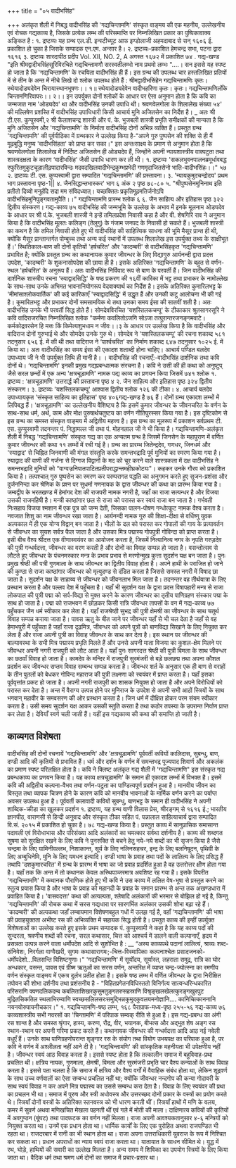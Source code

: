 +++
title = "०५ वादीभसिंह"

+++
अलंकृत शैली में निबद्ध वादीभसिंह की 'गद्यचिन्तामणि' संस्कृत वाङ्मय की एक महनीय, उल्लेखनीय एवं रोचक गद्यकाव्य है, जिसके प्रत्येक लम्भ की परिसमाप्ति पर निम्नलिखित प्रकार का पुष्पिकावाक्य अङ्कित है :
१. द्रष्टव्यः यह ग्रन्थ एल.डी. इन्स्टीच्यूट आफ इण्डोलाजी अहमदाबाद से सन् १६०६ ई. प्रकाशित हो
चुका है जिसके सम्पादक एन.एम. अन्सार है। २. द्रष्टव्यः-प्रकाशित हेमचन्द्र सभा, पटना द्वारा १६१६ ३. द्रष्टव्यः शारदापीठ प्रदीप Vol. XII, NO. 2, A अगस्त १६७२ में प्रकाशित
७४
.
गद्य-खण्ड
"इति श्रीमद्वादीभसिंहसूरिविरचिते गद्यचिन्तामणौ सरस्वतीलम्भो नाम प्रथमो लम्भः "....। सन इससे यह स्पष्ट हो जाता है कि 'गद्यचिन्तामणि' के रचयिता वादीभसिंह ही हैं। इस ग्रन्थ की उपलब्ध चार हस्तलिखित प्रतियों में से तीन के अन्त में नीचे लिखे दो श्लोक उपलब्ध होते हैं :
श्रीमद्वादीभसिंहेन गद्यचिन्तामणिः कृतः। स्थेयादोड्यदेवेन चिरायास्थानभूषणः।। १॥ स्थेयादोड्यदेवेन वादीभहरिणा कृतः।
कृतः। गद्यचिन्तामणिर्लोके चिन्तामणिरिवापरः।। २।।
इन उपर्युक्त दोनों श्लोकों के आधार पर ऐसा अनुमान होता है कि कवि का जन्मजात नाम 'ओड्यदेव' था और वादीभसिंह उनकी उपाधि थी। श्रवणवेलगोला के शिलालेख संख्या ५४' की मल्लिषेण प्रशस्ति में वादीभसिंह उपाधिधारी किसी आचार्य मुनि
अजितसेन का निर्देश है।
_ अतः श्री टी.एस. कुप्पुस्वमी,२ श्री कैलाशचन्द्र शास्त्री और पं. के. भुजबली शास्त्री प्रभृति समीक्षकों की मान्यता है कि मुनि अजितसेन और 'गद्यचिन्तामणि' के निर्माता वादीभसिंह दोनों अभिन्न व्यक्ति हैं। प्रस्तुत ग्रन्थ 'गद्यचिन्तामणि' की पूर्वपीठिका में ग्रन्थकार ने उल्लेख किया है-“अपने गुरु पुष्पसेन की शक्ति से ही मैं मूढबुद्धि मनुष्य 'वादीभसिंहता' को प्राप्त कर सका।" इस अन्तःसाक्ष्य के प्रमाण से अनुमान होता है कि श्रवणवेलगोला शिलालेख में निर्दिष्ट अजितसेन ही ओड्यदेव हैं, जिन्होंने अपनी न्यायशास्त्रीय वाक्पटुता तथा शास्त्रदक्षता के कारण ‘वादीभसिंह' जैसी उपाधि धारण कर ली थी।
१. द्रष्टव्यः 'सकलभुवनपालनम्रमूर्धावबद्ध स्फुरितमुकुटचूडालीढ़पादारविन्दः
मदवदखिलवादीभेन्द्रकुम्भप्रभेदी
गणमृदाजितसेनो भाति-वादीभसिंहः।।" ५७ २. द्रष्टव्यः टी. एस. कुप्पस्वामी द्वारा सम्पादित 'गद्यचिन्तामणि' की प्रस्तावना। ३. 'न्यायकुमुदचन्द्रोदय' प्रथम भाग प्रस्तावना पृष्ठ-1|| ४. जैनसिद्धान्तभास्कर' भाग ६ अंक २ पृष्ठ ७८-८० ५. "श्रीपुष्पसेनमुनिनाथ इति प्रतीतो दिव्यो मनुर्हदि सदा मम संविदध्यात्।
यच्छक्तितः प्रकृतिमूढ़मतिर्जनोऽपि वादीभसिंहमुनिपुङ्गवतामुपैति।।"
गद्यचिन्तामणि प्रारम्भ श्लोक ६ ६. जैन साहित्य और इतिहास पृष्ठ ३२२ द्वितीय संस्करण।
गद्य-काव्य
७५
वादीभसिंह की जन्मभूमि के उल्लेख के अभाव में इनके मूलनाम ओड्यदेव के आधार पर श्री पं.के. भुजबली शास्त्री ने इन्हें तमिलप्रदेश निवासी कहा है और वी. शेषगिरि राव ने अनुमान किया है कि वादीभसिंह मूलतः कलिङ्ग (तेलुगु) के गंजाम जनपद के निवासी हो सकते हैं। भुजबली शास्त्री का कथन है कि तमिल निवासी होते हुए भी वादीभसिंह की साहित्यिक साधना की भूमि मैसूर प्रान्त ही थी, क्योंकि मैसूर प्रान्तान्तर्गत पोम्बुच्च तथा अन्य कई स्थानों में उपलब्ध शिलालेख इस उपर्युक्त तथ्य के साक्षीभूत हैं।'
स्थितिकाल-बाण की दोनों कृतियों 'हर्षचरित' और 'कादम्बरी' से वादीभसिंहकृत 'गद्यचिन्तामणि' प्रभावित है; क्योंकि प्रस्तुत ग्रन्थ का कथानायक कुमार जीवन्धर के लिए विद्यागुरु आर्यनन्दी द्वारा प्रदत्त उपदेश, 'कादम्बरी' के शुकनासोपदेश की छाया ही है। इसके अतिरिक्त 'गद्यचिन्तामणि' के बहुत से वर्णन-स्थल 'हर्षचरित' के अनुरूप हैं। अतः वादीभसिंह निर्विवाद रूप से बाण के परवर्ती हैं। जिन
वादीभसिंह की दार्शनिक शास्त्रीय रचना ‘स्याद्वादसिद्धि' के षष्ठ प्रकरण की १६वीं कारिका में भट्ट तथा प्रभाकर के नामोल्लेख के साथ-साथ उनके अभिमत भावनानियोगरूप वेदवाक्यार्थ का निर्देश है। इसके अतिरिक्त कुमारिलभट्ट के 'मीमांसाश्लोकवार्तिक' की कई कारिकाएँ 'स्याद्वादसिद्धि' में उद्धृत हैं और उनकी कटु आलोचना भी की गई है। कुमारिलभट्ट और प्रभाकर दोनों समसामयिक थे तथा उनका समय ईसा की सातवीं शती है। अतः वादीभसिंह उनके भी परवर्ती सिद्ध होते हैं।
सोमदेवविरचित 'यशस्तिलकचम्पू' के टीकाकार श्रुतसागरसूरि ने कवि वादिराजरचित निम्नलिखित श्लोक "कर्मणा कवलितोऽजनि सोऽजा तत्पुरान्तरजनङ्गमवाटे।
कर्मकोद्रवरसेन हि मत्तः किं किमेत्यशुभधाम न जीवः।।३ के आधार पर उल्लेख किया है कि वादीभसिंह और वादिराज दोनों गुरुभाई थे और सोमदेव उनके गुरु थे। सोमदेव ने 'यशस्तिलकचम्पू' की रचना शकाब्द ५८१ तदनुसार ६५६ ई. में की थी तथा वादिराज ने ‘पार्श्वचरित' का निर्माण शकाब्द ६४७ तदनुसार १०२५ ई. में किया था। अतः वादीभसिंह का समय ईसा की एकादश शताब्दी होना चाहिए। आचार्य पण्डित बलदेव उपाध्याय जी ने भी उपर्युक्त तिथि ही मानी है। ।
वादीभसिंह की रचनाएँ:-वादीभसिंह दार्शनिक तथा कवि दोनों थे। ‘गद्यचिन्तामणि' इनकी प्रमुख गद्यप्रबन्धात्मक संरचना है। कवि ने उसी की ही कथा को अनुष्टुप् जैसे सरल छन्दों में एक अन्य 'क्षत्रचूड़ामणि' नामक पद्य काव्य का प्रणयन किया जिसमें ७४१ श्लोक
१. द्रष्टव्य : 'क्षत्रचूडामणि' उत्तरार्द्ध की प्रस्तावना पृष्ठ ४ २. जैन साहित्य और इतिहास पृष्ठ ३२४ द्वितीय संस्करण। ३. द्रष्टव्यः 'यशस्तिलकचम्पू' आश्वास द्वितीय श्लोक १२६ की टीका। ४. आचार्य बलदेव उपाध्यायकृत 'संस्कृत साहित्य का इतिहास' पृष्ठ ४०६गद्य-खण्ड
है
७६ हैं। दोनों ग्रन्थ एकादश लम्भों में लिपिबद्ध हैं। 'क्षत्रचूड़ामणि' का उल्लेखनीय वैशिष्ट्य है कि इसमें कुमार जीवन्धर के जीवनचरित के वर्णन के साथ-साथ धर्म, अर्थ, काम और मोक्ष पुरुषार्थचतुष्टय का वर्णन नीतिपुरस्सर किया गया है। इस दृष्टिकोण से इस ग्रन्थ का समस्त संस्कृत वाङ्मय में अद्वितीय महत्त्व है। इस ग्रन्थ का मूलरूप में प्रकाशन सर्वप्रथम टी. एस. कुप्पुस्वामी तदनन्तर पं. निद्धामल्ल जी तथा पं. मोहनलाल जी ने भी किया है।
गद्यचिन्तामणि-अलंकृत शैली में निबद्ध 'गद्यचिन्तामणि' संस्कृत गद्य का एक अन्यतम ग्रन्थ है जिसमें जिनसेन के महापुराण में वर्णित कुमार जीवन्धर की कथा ११ लम्भों में रची गई है। ग्रन्थ का प्रारम्भ जितेन्द्रदेव, गणधर, जिनधर्म और 'स्याद्वाद' से चिह्नित जिनवाणी की मंगल संस्तुति करके समन्तभद्रादि पूर्व मुनियों का स्मरण किया गया है। स्याद्वाद की वाणी की गर्जना से दिग्गज विद्वानों के मद को चूर करने वाले शास्त्रकला में दक्ष वादीभसिंह ने समन्तभद्रादि मुनियों को “वाग्वज्रनिपातपाटितप्रतीपराद्धान्तमहीघ्रकोटयः"। कहकर उनके गौरव को प्रकाशित किया है। तत्पश्चात् गुरु पुष्पसेन का स्मरण कर परम्परागत पद्धति का अनुगमन करते हुए सुजन-प्रशंसा और दुर्जननिन्दा कर श्रेणिक के प्रश्न पर सुधर्मा गणनायक के द्वारा जीवन्धर की कथा का प्रारम्भ किया गया है।
जम्बद्वीप के भरतखण्ड में हेमांगद देश की राजपरी नामक नगरी है, जहाँ का राजा सत्यन्धर है और विजया उसकी राजमहिषी है। मन्त्री काष्ठांगार छल से राजा को परास्त कर स्वयं राजा बन जाता है। गर्भवती निःसहाय विजया श्मशान में एक पुत्र को जन्म देती, जिसका पालन-पोषण गन्धोत्कूट नामक वैश्य करता है। नवजात शिशु का नाम जीवन्धर रखा जाता है। आर्यनन्दी नामक गुरु की शिक्षा-दीक्षा से वर्धिष्णु युवक अल्पकाल में ही एक योग्य विद्वान् बन जाता है। भीलों के दल को परास्त कर गोपालों की गाय के प्रत्यावर्तन से जीवन्धर का सुयश सर्वत्र फैल जाता है और उसका मित्र पद्मास्य गोपपुत्री गोविन्दा को प्राप्त करता है। इसी बीच वैश्य श्रीदत्त एक वीणास्वयंवर का आयोजन करता है, जिसमें नित्यानित्य नगर के नृपति गरुड़देव की पुत्री गन्धर्वदत्ता, जीवन्धर का वरण करती है और दोनों का विवाह सम्पन्न हो जाता है। वसन्तोत्सव से लौटते हुए जीवन्धर के पंचनमस्कार मन्त्र के प्रभाव
प्रभाव से मरणोन्मुख कुत्ता सुदर्शन यक्ष बन जाता है। पुनः प्रमुख श्रेष्ठी की पत्री गुणमाला के साथ जीवन्धर का द्वितीय विवाह होता है। अपने हाथी के पराजित हो जाने की कुण्ठा से राजा काष्ठांगार जीवन्धर को मृत्युदण्ड से दंडित करता है जिससे समस्त नगरी में विषाद छा जाता है। सुदर्शन यक्ष के साहाय्य से जीवन्धर को जीवनलाभ मिल जाता है। तदनन्तर वह तीर्थयात्रा के लिए प्रस्थान करता है और पल्लव देश में पहुँचता है। यहाँ भी सुदर्शन यक्ष के द्वारा प्रदत्त विषापहारी मन्त्र से राजा लोकपाल की पुत्री पद्मा को सर्प-विद्या से मुक्त करने के कारण जीवन्धर का तृतीय पाणिग्रहण संस्कार पद्मा के साथ हो जाता है। पद्मा को राजभवन में छोड़कर किसी रात्रि जीवन्धर तापसों के वन में
गद्य-काव्य
७७
पहुँचकर जैन धर्म स्वीकार कर लेता है। यहाँ राजश्रेष्ठी सुभद्र की पुत्री क्षेमश्री का जीवन्धर के साथ चतुर्थ विवाह सम्पन्न कराया जाता है। पावस ऋतु के बीत जाने पर जीवन्धर यहाँ से भी चल देता है जहाँ से वह हेमाभपुरी में पहुँचता है जहाँ राजा दृढ़मित्र, जीवन्धर को अपने पुत्रों को बाणविद्या सिखाने के लिए नियुक्त कर लेता है और राजा अपनी पुत्री का विवाह जीवन्धर के साथ कर देता है। इस स्थान पर जीवन्धर की बाल्यावस्था के सभी मित्र पद्मास्य प्रभृति मिलते हैं और उनसे अपनी माता विजया का कुशल-क्षेम मिलने पर जीवन्धर अपनी नगरी राजपुरी को लौट आता है। यहाँ पुनः सागरदत्त श्रेष्ठी की पुत्री विमला के साथ जीवन्धर का छठवाँ विवाह हो जाता है। कामदेव के मन्दिर में राजपुत्री सुरमंजरी से बड़े छलछद्म तथा अपना कौशल प्रदर्शन कर जीवन्धर सप्तम विवाह सम्बन्ध सम्पन्न करता है। जीवन्धर शर्त के अनुसार एक ही बाण से वराहों के तीन पुतलों को बेधकर गोविन्द महाराज की पुत्री लक्ष्मणा को स्वयंवर में प्राप्त करता है। यहाँ इसका पूर्ववृत्तांत प्रकट हो जाता है। अपनी नगरी राजपुरी का शासक नियुक्त हो जाता है और अपने विरोधियों को परास्त कर देता है। अन्त में वैराग्य उत्पन्न होने पर मुनिराज के उपदेश से अपनी सभी आठों स्त्रियों के साथ भगवान् महावीर के समवसरण की ओर प्रस्थान करता है। जिन धर्म में दीक्षित होकर परम संयम स्वीकार करता है। उसी समय सुदर्शन यक्ष आकर उसकी स्तुति करता है तथा कठोर तपस्या के उपरान्त निर्वाण प्राप्त कर लेता है। देवियाँ स्वर्ग चली जाती हैं। यहीं इस गद्यकाव्य की कथा की समाप्ति हो जाती है।
## काव्यगत विशेषता
वादीभसिंह की दोनों रचनायें 'गद्यचिन्तामणि' और 'क्षत्रचूड़ामणि' पूर्ववर्ती कवियों कालिदास, सुबन्धु, बाण, दण्डी आदि की कृतियों से प्रभावित हैं। धर्म और दर्शन के वर्णन में समन्तभद्र पूज्यपाद शिवार्ण और अकलंक का प्रमाण स्पष्ट परिलक्षित होता है। कवि ने क्लिष्ट अलंकृत गद्य शैली में 'गद्यचिन्तामणि" इस संस्कृत गद्य प्रबन्धकाव्य का प्रणयन किया है। यह काव्य क्षत्रचूडामणि' के समान ही एकादश लम्भों में विभक्त है। इसमें कवि की अद्वितीय कल्पना-वैभव तथा वर्णन-पटुता का पाण्डित्यपूर्ण प्रदर्शन हुआ है। मानवीय जीवन का विस्तृत तथा व्यापक चित्रण होने के कारण कवि को मानवीय भावनाओं के मार्मिक वर्णन करने का पर्याप्त अवसर उपलब्ध हुआ है। पूर्ववर्ती कलावादी कवियों सुबन्धु, बाणभट्ट के समान ही वादीभसिंह ने अपनी शाब्दिक-क्रीडा का खुलकर प्रदर्शन
१. द्रष्टव्य, यह ग्रन्थ वाणी विलास प्रेस, श्रीरङ्गम् से १६१६ ई.; भारतीय ज्ञानपीठ, वाराणसी से हिन्दी
अनुवाद और संस्कृत टीका सहित पं. पन्नालाल साहित्याचार्य द्वारा सम्पादित वि.सं. २०१५ में प्रकाशित हो चुका है।
७८
गद्य-खण्ड
किया है। प्रस्तुत काव्य में सानुप्रासिक समासान्त पदावली एवं विरोधाभास और परिसंख्या
आदि अलंकारों का चमत्कार सर्वथा दर्शनीय है। काव्य की शब्दगत सुषमा को सुरक्षित रखने के लिए कवि ने पुनरुक्ति से बचने हेतु नये-नये शब्दों का भी सृजन किया है जैसे चन्द्रमा के लिए यामिनीवल्लभ, निशाकान्त, सूर्य के लिए नलिनसहचर, इन्द्र के लिए बलनिषूदन, पृथिवी के लिए अम्बुधिनेमि, मुनि के लिए यमधन इत्यादि। दण्डी भाषा के प्रवाह तथा पदों के लालित्य के लिए प्रसिद्ध हैं तथापि 'दशकुमारचरित' में ग्रन्थ के प्रारम्भ में भाषा का जो प्रवाह प्रदर्शित हुआ है वह उत्तरोत्तर क्षीण होता गया है। यहाँ तक कि अन्त में तो कथानक केवल अस्थिपञ्जरमात्र अवशिष्ट रह गया है। इसके विपरीत 'गद्यचिन्तामणि' में कथानक पौराणिक होते हुए भी कवि ने उस काव्य में ललित वेष-भूषा से प्रस्तुत करने का स्तुत्य प्रयास किया है और भाषा के प्रवाह को महानदी के प्रवाह के समान प्रारम्भ से अन्त तक अखण्डधारा में प्रवाहित किया है। 'वासवदत्ता' कथा की अत्यल्पता, श्लेषादि अलंकारों की भरमार से बोझिल हो गई है, किन्तु 'गद्यचिन्तामणि' की रोचक कथा में सरस गद्यधारा पर सारगर्भित अलंकार उसकी शोभा बढ़ा रहे हैं। 'कादम्बरी' की अल्पकथा जहाँ लम्बायमान विशेषणबहुल गधों में उलझ गई है, वहाँ 'गद्यचिन्तामणि' की भाषा की प्रवाहयुक्तता अभीष्ट रस की अभिव्यक्ति में सहायक सिद्ध होती है। प्रस्तुत काव्य की इन्हीं उपर्युक्त विशेषताओं का उल्लेख करते हुए इसके प्रथम सम्पादक पं. कुप्पुस्वामी ने कहा है कि यह काव्य पदों की सुन्दरता, श्रवणीय शब्दों की रचना, सरल कथासार, चित्त को आश्चर्य में डालने वाली कल्पानाएँ, हृदय में प्रसन्नता उत्पन्न करने वाला धर्मोपदेश आदि से सुशोभित है : __ “अस्य काव्यपथे पदानां लालित्यं, श्राव्यः शब्द-संनिवेशः, निरर्गला वाग्वैखरी, सुगमः कथासारागमः;-चित्त-विस्मापिकाः कल्पनाश्चेतः प्रसादजनको-धर्मोपदेशो...विलसन्ति विशिष्टगुणाः।"
'गद्यचिन्तामणि' में सूर्योदय, सूर्यास्त, लहराता समुद्र, रात्रि का घोर अन्धकार, वसन्त, पावस एवं ग्रीष्म ऋतुओं का सरस वर्णन, अन्तरिक्ष में व्याप्त चन्द्र-ज्योत्स्ना का रमणीय वर्णन संस्कृत वाङ्मय में एकत्र दुर्लभ प्रतीत होता है। इसके षष्ठ लम्भ में वर्णित जीवन्धर के द्वारा निरीक्षित तपोवन की शोभा दर्शनीय तथा प्रशंसनीय है -
"विहितप्रगेतनविधिस्ततो विनिर्गत्य सात्यन्धरिन्धकारित परिसराणि क्वणदलिकदम्ब कबलिताशिखरकुसुमतुङ्गतरुसहस्राणि विश्रृङ्खलखेलत्कुरङ्गखुरपुट मुद्रितसिकतिल स्थलाभिरम्याणि स्वच्छसलिलसरःसमुद्भिन्नकुमुदकुवलयमनोज्ञानि.... कानिचित्काननानि नयनयोरुपायनीचकार।"
१. गद्यचिन्तामणि-षष्ठ लम्भ, १६८ पैराग्राफ-मध्य-पृष्ठ २५५-५६
गद्य-काव्य
७६
काव्यशास्त्रीय सभी नवरसों का 'चिन्तामणि' में परिपाक सम्यक् रीति से हुआ है। इस गद्य-प्रबन्ध का अंगी रस शान्त है और समस्त श्रृंगार, हास्य, करुण, रौद्र, वीर, भयानक, बीभत्स और अद्भुत शेष अङ्ग रस स्थान-स्थान पर अपनी गरिमा प्रकट करते हैं। कथानायक जीवन्धर की गन्धर्वदत्ता आदि आठ नई नवेली वधुएँ हैं। उनके साथ पाणिग्रहणोपरान्त शृङ्गार रस के संयोग तथा वियोग उभयपक्ष का परिपाक हुआ है, पर कवि ने वर्णन में अश्लीलता नहीं आने दी है।
'गद्यचिन्तामणि' की सांस्कृतिक महनीयता भी उपेक्षणीय नहीं है। जीवन्धर स्वयं आठ विवाह करता है। इससे स्पष्ट होता है कि तत्कालीन समाज में बहुविवाह-प्रथा प्रचलित थी। क्षत्रिय नायक, गुणमाला, क्षेमश्री, विमला और सुरमंजरी प्रभृति चार वैश्य कन्याओं के साथ विवाह करता है। इससे पता चलता है कि समाज में क्षत्रिय और वैश्य वर्गों में वैवाहिक संबंध होता था, लेकिन शूद्रवर्ण के साथ उच्च वर्णवालों का ऐसा सम्बन्ध प्रचलित नहीं था; क्योंकि जीवन्धर नन्दगोप की कन्या गोदावरी के साथ स्वयं विवाह न कर अपने मित्र पद्मास्य का उससे सम्बन्ध करा देता है। विवाह के लिए स्वयंवर की प्रथा का प्रचलन भी था। समाज में पुरुष और स्त्री अधोवस्त्र और उत्तरच्छद दोनों प्रकार के वस्त्रों का प्रयोग करते थे। स्त्रियाँ दोनों वस्त्रों के अतिरिक्त स्तनवस्त्र को भी धारण करती थीं। स्त्रियाँ हाथों में मणि के वलय, कमर में सुवर्ण अथवा मणिखचित मेखला पहनती थीं एवं गले में मोती की माला। दाक्षिणात्य कवियों की कृतियों में अवगुण्ठन (बूंघट) तथा पादफटक का वर्णन नहीं मिलता। राजा अपनी आवश्यकतानुसार ४-६ मन्त्रियों को नियुक्त करता था। उनमें एक प्रधान होता था। धार्मिक कार्यों के लिए एक पुरोहित अथवा राजपण्डित भी रहता था। राजदरबार में रानी का भी स्थान होता था। राजा अपना उत्तराधिकारी युवराज के रूप में निश्चित कर सकता था। प्रधान अपराधों का न्याय स्वयं राजा करता था। यातायात के साधन सीमित थे। युद्ध में रथ, घोड़े, हाथियों की सवारी का उल्लेख मिलता है। अन्य समय में शिविका का उपयोग स्त्रियों के लिए किया जाता था। वैदिक धर्म तथा श्रमण धर्म दोनों का समाज में प्रचार-प्रसार था।